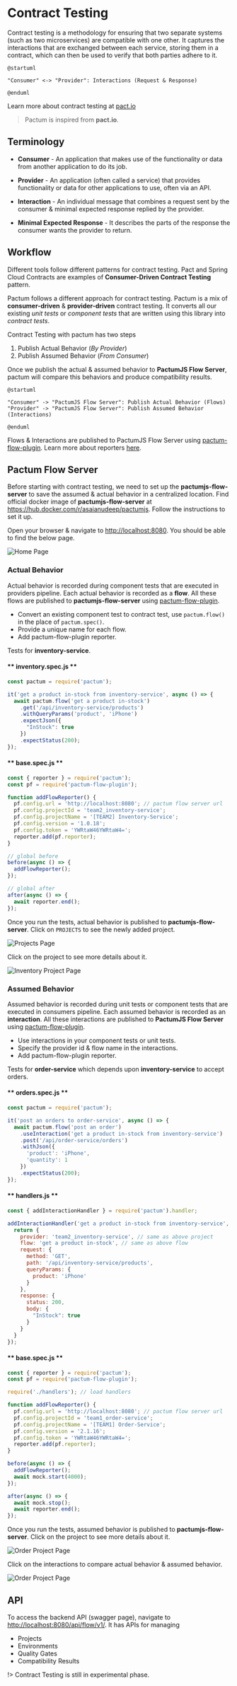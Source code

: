 # Contract Testing

Contract testing is a methodology for ensuring that two separate systems (such as two microservices) are compatible with one other. It captures the interactions that are exchanged between each service, storing them in a contract, which can then be used to verify that both parties adhere to it.

```plantuml
@startuml

"Consumer" <-> "Provider": Interactions (Request & Response)

@enduml
```

<!-- In a world of micro-services architecture, there will be numerous micro-services that are developed, deployed & operated by different teams. One way to make sure all these moving parts work together is through having slow, brittle & expensive e2e or integration tests. But there is an another way to test the integrations between micro-services using contract tests which are fast, easy & cheap. 

Contract Testing is a technique for testing interactions between applications (often called as services) that communicate with each other, to ensure the messages they send or receive conform to a shared understanding that is documented in a **contract**.

Contract Testing gives a way for services to enter into an agreement on how they are going to communicate with each other. Once the agreement is in place it provides a way to modify the agreement but before the change takes effect, the services need to sign off on the new contract. -->

Learn more about contract testing at [pact.io](https://docs.pact.io)

> Pactum is inspired from **pact.io**.

## Terminology

* **Consumer** - An application that makes use of the functionality or data from another application to do its job.

* **Provider** - An application (often called a service) that provides functionality or data for other applications to use, often via an API.

<!-- * **Contract** - A contract is a documented form of shared understanding between a consumer & a provider. Pact creates this document in the form of a **JSON** file.

* **Pact** - A contract between a consumer and provider is called a pact. Each pact is a collection of interactions. -->

* **Interaction** - An individual message that combines a request sent by the consumer & minimal expected response replied by the provider.

* **Minimal Expected Response** - It describes the parts of the response the consumer wants the provider to return.

## Workflow

Different tools follow different patterns for contract testing. Pact and Spring Cloud Contracts are examples of **Consumer-Driven Contract Testing** pattern.

Pactum follows a different approach for contract testing. Pactum is a mix of **consumer-driven** & **provider-driven** contract testing. It converts all our existing *unit tests* or *component tests* that are written using this library into *contract tests*.

Contract Testing with pactum has two steps

1. Publish Actual Behavior (*By Provider*)
2. Publish Assumed Behavior (*From Consumer*)

Once we publish the actual & assumed behavior to **PactumJS Flow Server**, pactum will compare this behaviors and produce compatibility results.

```plantuml
@startuml

"Consumer" -> "PactumJS Flow Server": Publish Actual Behavior (Flows)
"Provider" -> "PactumJS Flow Server": Publish Assumed Behavior (Interactions)

@enduml
```

Flows & Interactions are published to PactumJS Flow Server using [pactum-flow-plugin](https://www.npmjs.com/package/pactum-flow-plugin). Learn more about reporters [here](api-reporting).

## Pactum Flow Server

Before starting with contract testing, we need to set up the **pactumjs-flow-server** to save the assumed & actual behavior in a centralized location. Find official docker image of **pactumjs-flow-server** at https://hub.docker.com/r/asaianudeep/pactumjs. Follow the instructions to set it up.

Open your browser & navigate to [http://localhost:8080](http://localhost:8080). You should be able to find the below page.

![Home Page](_media/flow-server-home.png)

### Actual Behavior

Actual behavior is recorded during component tests that are executed in providers pipeline. Each actual behavior is recorded as a **flow**. All these flows are published to **pactumjs-flow-server** using [pactum-flow-plugin](https://www.npmjs.com/package/pactum-flow-plugin).

- Convert an existing component test to contract test, use `pactum.flow()` in the place of `pactum.spec()`.
- Provide a unique name for each flow.
- Add pactum-flow-plugin reporter.

Tests for **inventory-service**.

<!-- tabs:start -->

#### ** inventory.spec.js **

```js
const pactum = require('pactum');

it('get a product in-stock from inventory-service', async () => {
  await pactum.flow('get a product in-stock')
    .get('/api/inventory-service/products')
    .withQueryParams('product', 'iPhone')
    .expectJson({
      "InStock": true
    })
    .expectStatus(200);
});
```

#### ** base.spec.js **

```js
const { reporter } = require('pactum');
const pf = require('pactum-flow-plugin');

function addFlowReporter() {
  pf.config.url = 'http://localhost:8080'; // pactum flow server url
  pf.config.projectId = 'team2_inventory-service';
  pf.config.projectName = '[TEAM2] Inventory-Service';
  pf.config.version = '1.0.18';
  pf.config.token = 'YWRtaW46YWRtaW4=';
  reporter.add(pf.reporter);
}

// global before
before(async () => {
  addFlowReporter();
});

// global after
after(async () => {
  await reporter.end();
});
```

<!-- tabs:end -->

Once you run the tests, actual behavior is published to **pactumjs-flow-server**. Click on `PROJECTS` to see the newly added project.

![Projects Page](_media/flow-server-projects-page-1.png)

Click on the project to see more details about it.

![Inventory Project Page](_media/flow-server-inventory-project-page.png)

### Assumed Behavior

Assumed behavior is recorded during unit tests or component tests that are executed in consumers pipeline. Each assumed behavior is recorded as an **interaction**. All these interactions are published to **PactumJS Flow Server** using [pactum-flow-plugin](https://www.npmjs.com/package/pactum-flow-plugin).

- Use interactions in your component tests or unit tests.
- Specify the provider id & flow name in the interactions.
- Add pactum-flow-plugin reporter.

Tests for **order-service** which depends upon **inventory-service** to accept orders.

<!-- tabs:start -->

#### ** orders.spec.js **

```js
const pactum = require('pactum');

it('post an orders to order-service', async () => {
  await pactum.flow('post an order')
    .useInteraction('get a product in-stock from inventory-service')
    .post('/api/order-service/orders')
    .withJson({
      'product': 'iPhone',
      'quantity': 1
    })
    .expectStatus(200);
});
```

#### ** handlers.js **

```js
const { addInteractionHandler } = require('pactum').handler;

addInteractionHandler('get a product in-stock from inventory-service', () => {
  return {
    provider: 'team2_inventory-service', // same as above project
    flow: 'get a product in-stock', // same as above flow
    request: {
      method: 'GET',
      path: '/api/inventory-service/products',
      queryParams: {
        product: 'iPhone'
      }
    },
    response: {
      status: 200,
      body: {
        "InStock": true
      }
    }
  }    
});
```

#### ** base.spec.js **

```js
const { reporter } = require('pactum');
const pf = require('pactum-flow-plugin');

require('./handlers'); // load handlers

function addFlowReporter() {
  pf.config.url = 'http://localhost:8080'; // pactum flow server url
  pf.config.projectId = 'team1_order-service';
  pf.config.projectName = '[TEAM1] Order-Service';
  pf.config.version = '2.1.16';
  pf.config.token = 'YWRtaW46YWRtaW4=';
  reporter.add(pf.reporter);
}

before(async () => {
  addFlowReporter();
  await mock.start(4000);
});

after(async () => {
  await mock.stop();
  await reporter.end();
});
```

<!-- tabs:end -->

Once you run the tests, assumed behavior is published to **pactumjs-flow-server**. Click on the project to see more details about it.

![Order Project Page](_media/flow-server-order-project-page.png)

Click on the interactions to compare actual behavior & assumed behavior.

![Order Project Page](_media/flow-server-compare-interaction-page.png)


## API

To access the backend API (swagger page), navigate to [http://localhost:8080/api/flow/v1/](http://localhost:8080/api/flow/v1/). It has APIs for managing

- Projects
- Environments
- Quality Gates
- Compatibility Results

!> Contract Testing is still in experimental phase.